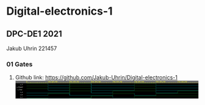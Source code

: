 # Digital-electronics-1
## DPC-DE1  2021
Jakub Uhrin 221457
### 01 Gates

1. Github link: https://github.com/Jakub-Uhrin/Digital-electronics-1
![Screenshot](images/signals.png)



